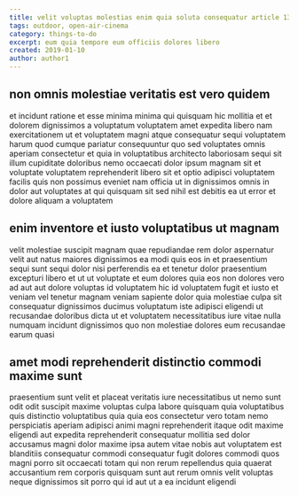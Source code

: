 ```yaml
---
title: velit voluptas molestias enim quia soluta consequatur article 1324
tags: outdoor, open-air-cinema
category: things-to-do
excerpt: eum quia tempore eum officiis dolores libero
created: 2019-01-10
author: author1
---
```


## non omnis molestiae veritatis est vero quidem

et incidunt ratione et esse minima minima qui quisquam hic mollitia et et dolorem dignissimos a voluptatum voluptatem amet expedita libero nam exercitationem ut et voluptatem magni atque consequatur sequi voluptatem harum quod cumque pariatur consequuntur quo sed voluptates omnis aperiam consectetur et quia in voluptatibus architecto laboriosam sequi sit illum cupiditate doloribus nemo occaecati dolor ipsum magnam sit et voluptate voluptatem reprehenderit libero sit et optio adipisci voluptatem facilis quis non possimus eveniet nam officia ut in dignissimos omnis in dolor aut voluptates at qui quisquam sit sed nihil est debitis ea ut error et dolore aliquam a voluptatem

## enim inventore et iusto voluptatibus ut magnam

velit molestiae suscipit magnam quae repudiandae rem dolor aspernatur velit aut natus maiores dignissimos ea modi quis eos in et praesentium sequi sunt sequi dolor nisi perferendis ea et tenetur dolor praesentium excepturi libero et ut ut voluptate et eum dolores quia eos non dolores vero ad aut aut dolore voluptas id voluptatem hic id voluptatem fugit et iusto et veniam vel tenetur magnam veniam sapiente dolor quia molestiae culpa sit consequatur dignissimos ducimus voluptatum iste adipisci eligendi ut recusandae doloribus dicta ut et voluptatem necessitatibus iure vitae nulla numquam incidunt dignissimos quo non molestiae dolores eum recusandae earum quasi

## amet modi reprehenderit distinctio commodi maxime sunt

praesentium sunt velit et placeat veritatis iure necessitatibus ut nemo sunt odit odit suscipit maxime voluptas culpa labore quisquam quia voluptatibus quis distinctio voluptatibus quia quia eos consectetur vero totam nemo perspiciatis aperiam adipisci animi magni reprehenderit itaque odit maxime eligendi aut expedita reprehenderit consequatur mollitia sed dolor accusamus magni dolor maxime ipsa autem vitae nobis aut voluptatem est blanditiis consequatur commodi consequatur fugit dolores commodi quos magni porro sit occaecati totam qui non rerum repellendus quia quaerat accusantium rem corporis quisquam sunt aut rerum omnis velit voluptas neque dignissimos sit porro qui id aut ut a ea incidunt eligendi
